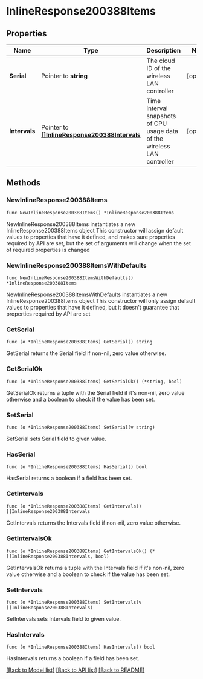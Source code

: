 # InlineResponse200388Items

## Properties

Name | Type | Description | Notes
------------ | ------------- | ------------- | -------------
**Serial** | Pointer to **string** | The cloud ID of the wireless LAN controller | [optional] 
**Intervals** | Pointer to [**[]InlineResponse200388Intervals**](InlineResponse200388Intervals.md) | Time interval snapshots of CPU usage data of the wireless LAN controller | [optional] 

## Methods

### NewInlineResponse200388Items

`func NewInlineResponse200388Items() *InlineResponse200388Items`

NewInlineResponse200388Items instantiates a new InlineResponse200388Items object
This constructor will assign default values to properties that have it defined,
and makes sure properties required by API are set, but the set of arguments
will change when the set of required properties is changed

### NewInlineResponse200388ItemsWithDefaults

`func NewInlineResponse200388ItemsWithDefaults() *InlineResponse200388Items`

NewInlineResponse200388ItemsWithDefaults instantiates a new InlineResponse200388Items object
This constructor will only assign default values to properties that have it defined,
but it doesn't guarantee that properties required by API are set

### GetSerial

`func (o *InlineResponse200388Items) GetSerial() string`

GetSerial returns the Serial field if non-nil, zero value otherwise.

### GetSerialOk

`func (o *InlineResponse200388Items) GetSerialOk() (*string, bool)`

GetSerialOk returns a tuple with the Serial field if it's non-nil, zero value otherwise
and a boolean to check if the value has been set.

### SetSerial

`func (o *InlineResponse200388Items) SetSerial(v string)`

SetSerial sets Serial field to given value.

### HasSerial

`func (o *InlineResponse200388Items) HasSerial() bool`

HasSerial returns a boolean if a field has been set.

### GetIntervals

`func (o *InlineResponse200388Items) GetIntervals() []InlineResponse200388Intervals`

GetIntervals returns the Intervals field if non-nil, zero value otherwise.

### GetIntervalsOk

`func (o *InlineResponse200388Items) GetIntervalsOk() (*[]InlineResponse200388Intervals, bool)`

GetIntervalsOk returns a tuple with the Intervals field if it's non-nil, zero value otherwise
and a boolean to check if the value has been set.

### SetIntervals

`func (o *InlineResponse200388Items) SetIntervals(v []InlineResponse200388Intervals)`

SetIntervals sets Intervals field to given value.

### HasIntervals

`func (o *InlineResponse200388Items) HasIntervals() bool`

HasIntervals returns a boolean if a field has been set.


[[Back to Model list]](../README.md#documentation-for-models) [[Back to API list]](../README.md#documentation-for-api-endpoints) [[Back to README]](../README.md)


